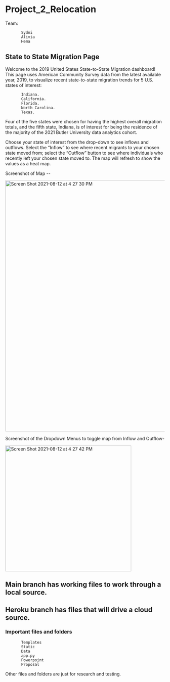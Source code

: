 # Project_2_Relocation


Team:  

           Sydni   
           Alivia   
           Hema   


## State to State Migration Page

Welcome to the 2019 United States State-to-State Migration dashboard!
This page uses American Community Survey data from the latest available year, 2019, to visualize recent state-to-state migration trends for 5 U.S. states of interest:   


           Indiana.  
           California.  
           Florida.  
           North Carolina.  
           Texas.  

Four of the five states were chosen for having the highest overall migration totals, and the fifth state, Indiana, is of interest for being the residence of the majority of the 2021 Butler University data analytics cohort.   

Choose your state of interest from the drop-down to see inflows and outflows. Select the “Inflow” to see where recent migrants to your chosen state moved from; select the “Outflow” button to see where individuals who recently left your chosen state moved to. The map will refresh to show the values as a heat map.   
            

Screenshot of Map --

<img width="794" alt="Screen Shot 2021-08-12 at 4 27 30 PM" src="https://user-images.githubusercontent.com/80181938/129265076-f48c1bb2-8ed8-464e-95ae-3190ee5f13d9.png">


Screenshot of the Dropdown Menus to toggle map from Inflow and Outflow-

<img width="398" alt="Screen Shot 2021-08-12 at 4 27 42 PM" src="https://user-images.githubusercontent.com/80181938/129265184-442d190f-b332-4e4c-8acb-f95ffaa88c57.png">



## Main branch has working files to work through a local source.
## Heroku branch has files that will drive a cloud source.


### Important files and folders 

           Templates       
           Static   
           Data   
           app.py  
           Powerpoint
           Proposal



Other files and folders are just for research and testing.
